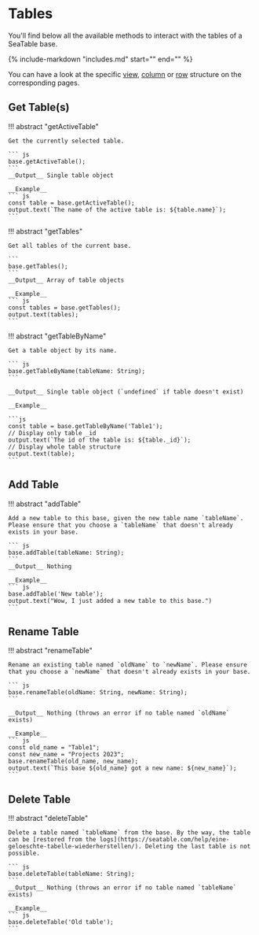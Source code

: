 # Tables

You'll find below all the available methods to interact with the tables of a SeaTable base.

{%
    include-markdown "includes.md"
    start="<!--tablestructure-start-->"
    end="<!--tablestructure-end-->"
%}

You can have a look at the specific [view](./views.md#global-structure), [column](./columns.md#global-structure) or [row](./rows.md#global-structure) structure on the corresponding pages.

## Get Table(s)

!!! abstract "getActiveTable"

    Get the currently selected table.

    ``` js
    base.getActiveTable();
    ```
    __Output__ Single table object

    __Example__
    ``` js
    const table = base.getActiveTable();
    output.text(`The name of the active table is: ${table.name}`);
    ```

!!! abstract "getTables" 

    Get all tables of the current base.

    ```
    base.getTables();
    ```
    __Output__ Array of table objects

    __Example__
    ``` js
    const tables = base.getTables();
    output.text(tables);
    ```

!!! abstract "getTableByName"

    Get a table object by its name.

    ``` js
    base.getTableByName(tableName: String);
    ```

    __Output__ Single table object (`undefined` if table doesn't exist)

    __Example__

    ```js
    const table = base.getTableByName('Table1');
    // Display only table _id
    output.text(`The id of the table is: ${table._id}`);
    // Display whole table structure
    output.text(table);
    ```

## Add Table

!!! abstract "addTable"

    Add a new table to this base, given the new table name `tableName`. Please ensure that you choose a `tableName` that doesn't already exists in your base.

    ``` js
    base.addTable(tableName: String);
    ```
    __Output__ Nothing

    __Example__
    ``` js
    base.addTable('New table');
    output.text("Wow, I just added a new table to this base.")
    ```

## Rename Table

!!! abstract "renameTable"

    Rename an existing table named `oldName` to `newName`. Please ensure that you choose a `newName` that doesn't already exists in your base.

    ``` js
    base.renameTable(oldName: String, newName: String);
    ```

    __Output__ Nothing (throws an error if no table named `oldName` exists)

    __Example__
    ``` js
    const old_name = "Table1";
    const new_name = "Projects 2023";
    base.renameTable(old_name, new_name);
    output.text(`This base ${old_name} got a new name: ${new_name}`);
    ```

## Delete Table

!!! abstract "deleteTable"

    Delete a table named `tableName` from the base. By the way, the table can be [restored from the logs](https://seatable.com/help/eine-geloeschte-tabelle-wiederherstellen/). Deleting the last table is not possible.

    ``` js
    base.deleteTable(tableName: String);
    ```
    __Output__ Nothing (throws an error if no table named `tableName` exists)

    __Example__
    ``` js
    base.deleteTable('Old table');
    ```
